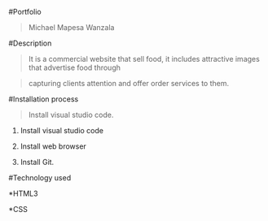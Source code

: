 #Portfolio
>Michael Mapesa Wanzala

#Description

>It is a commercial website that sell food, it includes attractive images that advertise food through

>capturing clients attention and offer order services to them.

#Installation process

>Install visual studio code.

1. Install visual studio code

2. Install  web browser

3. Install Git.

#Technology used

*HTML3

*CSS